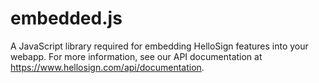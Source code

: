 # embedded.js
A JavaScript library required for embedding HelloSign features into your webapp. For more information, see our API documentation at https://www.hellosign.com/api/documentation.
